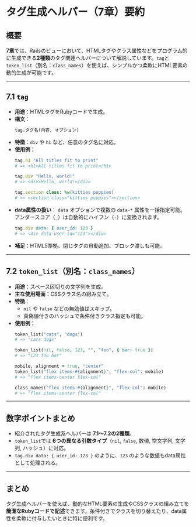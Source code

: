 # タグ生成ヘルパー（7章）要約

## 概要
**7章**では、Railsのビューにおいて、HTMLタグやクラス属性などをプログラム的に生成できる**2種類**のタグ関連ヘルパーについて解説しています。`tag`と`token_list`（別名：`class_names`）を使えば、シンプルかつ柔軟にHTML要素の動的生成が可能です。

---

## 7.1 `tag`
- **用途**：HTMLタグをRubyコードで生成。
- **構文**：
  ```ruby
  tag.タグ名(内容, オプション)
  ```
- **特徴**：`div` や `h1` など、任意のタグ名に対応。
- **使用例**：
  ```ruby
  tag.h1 "All titles fit to print"
  # => <h1>All titles fit to print</h1>

  tag.div "Hello, world!"
  # => <div>Hello, world!</div>

  tag.section class: %w(kitties puppies)
  # => <section class="kitties puppies"></section>
  ```
- **data属性の扱い**：
  `data` オプションで複数の `data-*` 属性を一括指定可能。
  アンダースコア（`_`）は自動的にハイフン（`-`）に変換されます。
  ```ruby
  tag.div data: { user_id: 123 }
  # => <div data-user-id="123"></div>
  ```
- **補足**：HTML5準拠、閉じタグの自動追加、ブロック渡しも可能。

---

## 7.2 `token_list`（別名：`class_names`）
- **用途**：スペース区切りの文字列を生成。
- **主な使用場面**：CSSクラス名の組み立て。
- **特徴**：
  - `nil` や `false` などの無効値はスキップ。
  - 真偽値付きのハッシュで条件付きクラス指定も可能。
- **使用例**：
  ```ruby
  token_list("cats", "dogs")
  # => "cats dogs"

  token_list(nil, false, 123, "", "foo", { bar: true })
  # => "123 foo bar"

  mobile, alignment = true, "center"
  token_list("flex items-#{alignment}", "flex-col": mobile)
  # => "flex items-center flex-col"

  class_names("flex items-#{alignment}", "flex-col": mobile)
  # => "flex items-center flex-col"
  ```

---

## 数字ポイントまとめ
- 紹介されたタグ生成系ヘルパーは **7.1〜7.2の2種類**。
- `token_list`では **6つの異なる引数タイプ**（`nil`, `false`, 数値, 空文字列, 文字列, ハッシュ）に対応。
- `tag.div data: { user_id: 123 }` のように、`123` のような数値もdata属性として処理される。

---

## まとめ
タグ生成ヘルパーを使えば、動的なHTML要素の生成やCSSクラスの組み立てを**簡潔なRubyコードで記述**できます。条件付きでクラスを切り替えたり、data属性を柔軟に付与したいときに特に便利です。

